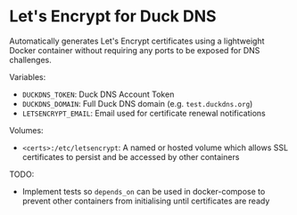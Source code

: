 # Let's Encrypt for Duck DNS

Automatically generates Let's Encrypt certificates using a lightweight Docker container without requiring any ports to be exposed for DNS challenges.

Variables:
* `DUCKDNS_TOKEN`: Duck DNS Account Token
* `DUCKDNS_DOMAIN`: Full Duck DNS domain (e.g. `test.duckdns.org`)
* `LETSENCRYPT_EMAIL`: Email used for certificate renewal notifications

Volumes:
* `<certs>:/etc/letsencrypt`: A named or hosted volume which allows SSL certificates to persist and be accessed by other containers

TODO:
* Implement tests so `depends_on` can be used in docker-compose to prevent other containers from initialising until certificates are ready
